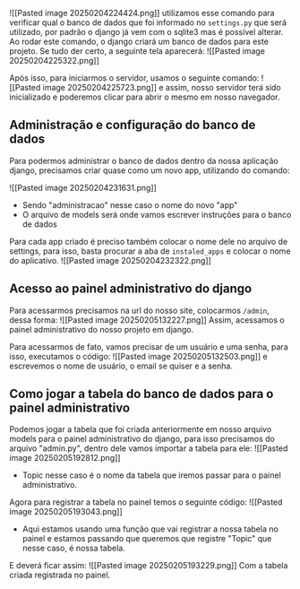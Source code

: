 ![[Pasted image 20250204224424.png]]
utilizamos esse comando para verificar qual o banco de dados que foi informado no `settings.py`  que será utilizado, por padrão o django já vem com o sqlite3 mas é possível alterar. Ao rodar este comando, o django criará um banco de dados para este projeto.
Se tudo der certo, a seguinte tela aparecerá:
![[Pasted image 20250204225322.png]]

Após isso, para iniciarmos o servidor, usamos o seguinte comando:
![[Pasted image 20250204225723.png]]
e assim, nosso servidor terá sido inicializado e poderemos clicar para abrir o mesmo em nosso navegador.


## Administração e configuração do banco de dados

Para podermos administrar o banco de dados dentro da nossa aplicação django, precisamos criar quase como um novo app, utilizando do comando:

![[Pasted image 20250204231631.png]]
- Sendo "administracao" nesse caso o nome do novo "app"
- O arquivo de models será onde vamos escrever instruções para o banco de dados

Para cada app criado é preciso também colocar o nome dele no arquivo de settings, para isso, basta procurar a aba de `instaled_apps` e colocar o nome do aplicativo.
![[Pasted image 20250204232322.png]]

## Acesso ao painel administrativo do django
Para acessarmos precisamos na url do nosso site, colocarmos `/admin`, dessa forma:
![[Pasted image 20250205132227.png]]
Assim, acessamos o painel administrativo do nosso projeto em django.

Para acessarmos de fato, vamos precisar de um usuário e uma senha, para isso, executamos o código:
![[Pasted image 20250205132503.png]]
e escrevemos o nome de usuário, o email se quiser e a senha.

## Como jogar a tabela do banco de dados para o painel administrativo
Podemos jogar a tabela que foi criada anteriormente em nosso arquivo models para o painel administrativo do django, para isso precisamos do arquivo "admin.py", dentro dele vamos importar a tabela para ele:
![[Pasted image 20250205192812.png]]
- Topic nesse caso é o nome da tabela que iremos passar para o painel administrativo.

Agora para registrar a tabela no painel temos o seguinte código:
![[Pasted image 20250205193043.png]]
- Aqui estamos usando uma função que vai registrar a nossa tabela no painel e estamos passando que queremos que registre "Topic" que nesse caso, é nossa tabela.

E deverá ficar assim:
![[Pasted image 20250205193229.png]]
Com a tabela criada registrada no painel.



